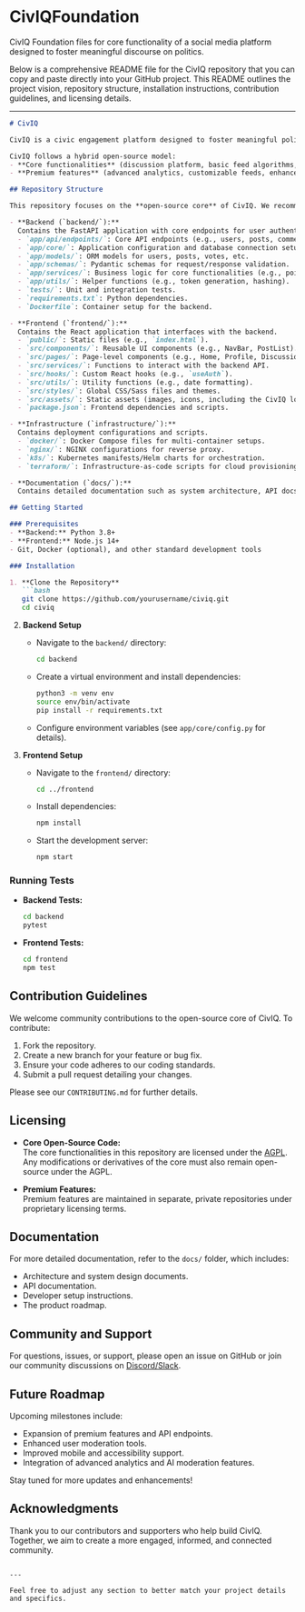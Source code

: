 # CivIQFoundation
CivIQ Foundation files for core functionality of a social media platform designed to foster meaningful discourse on politics.

Below is a comprehensive README file for the CivIQ repository that you can copy and paste directly into your GitHub project. This README outlines the project vision, repository structure, installation instructions, contribution guidelines, and licensing details.

---

```markdown
# CivIQ

CivIQ is a civic engagement platform designed to foster meaningful political discourse and educate citizens on policy topics. Our mission is to humanize online discussions by requiring verified identities for all users—eliminating anonymous posting—and promoting transparency and accountability in civic dialogue.

CivIQ follows a hybrid open-source model:
- **Core functionalities** (discussion platform, basic feed algorithms, standard moderation, etc.) are open-source under the AGPL license.
- **Premium features** (advanced analytics, customizable feeds, enhanced moderation tools, etc.) remain proprietary to support long-term sustainability.

## Repository Structure

This repository focuses on the **open-source core** of CivIQ. We recommend separating premium functionalities into a private repository. The core repository includes:

- **Backend (`backend/`):**  
  Contains the FastAPI application with core endpoints for user authentication, discussion management, and basic moderation.
  - `app/api/endpoints/`: Core API endpoints (e.g., users, posts, comments).
  - `app/core/`: Application configuration and database connection setup.
  - `app/models/`: ORM models for users, posts, votes, etc.
  - `app/schemas/`: Pydantic schemas for request/response validation.
  - `app/services/`: Business logic for core functionalities (e.g., point tracking).
  - `app/utils/`: Helper functions (e.g., token generation, hashing).
  - `tests/`: Unit and integration tests.
  - `requirements.txt`: Python dependencies.
  - `Dockerfile`: Container setup for the backend.

- **Frontend (`frontend/`):**  
  Contains the React application that interfaces with the backend.
  - `public/`: Static files (e.g., `index.html`).
  - `src/components/`: Reusable UI components (e.g., NavBar, PostList).
  - `src/pages/`: Page-level components (e.g., Home, Profile, Discussion).
  - `src/services/`: Functions to interact with the backend API.
  - `src/hooks/`: Custom React hooks (e.g., `useAuth`).
  - `src/utils/`: Utility functions (e.g., date formatting).
  - `src/styles/`: Global CSS/Sass files and themes.
  - `src/assets/`: Static assets (images, icons, including the CivIQ logo).
  - `package.json`: Frontend dependencies and scripts.

- **Infrastructure (`infrastructure/`):**  
  Contains deployment configurations and scripts.
  - `docker/`: Docker Compose files for multi-container setups.
  - `nginx/`: NGINX configurations for reverse proxy.
  - `k8s/`: Kubernetes manifests/Helm charts for orchestration.
  - `terraform/`: Infrastructure-as-code scripts for cloud provisioning.

- **Documentation (`docs/`):**  
  Contains detailed documentation such as system architecture, API docs, and the product roadmap.

## Getting Started

### Prerequisites
- **Backend:** Python 3.8+  
- **Frontend:** Node.js 14+  
- Git, Docker (optional), and other standard development tools

### Installation

1. **Clone the Repository**
   ```bash
   git clone https://github.com/yourusername/civiq.git
   cd civiq
   ```

2. **Backend Setup**
   - Navigate to the `backend/` directory:
     ```bash
     cd backend
     ```
   - Create a virtual environment and install dependencies:
     ```bash
     python3 -m venv env
     source env/bin/activate
     pip install -r requirements.txt
     ```
   - Configure environment variables (see `app/core/config.py` for details).

3. **Frontend Setup**
   - Navigate to the `frontend/` directory:
     ```bash
     cd ../frontend
     ```
   - Install dependencies:
     ```bash
     npm install
     ```
   - Start the development server:
     ```bash
     npm start
     ```

### Running Tests

- **Backend Tests:**
  ```bash
  cd backend
  pytest
  ```
- **Frontend Tests:**
  ```bash
  cd frontend
  npm test
  ```

## Contribution Guidelines

We welcome community contributions to the open-source core of CivIQ. To contribute:
1. Fork the repository.
2. Create a new branch for your feature or bug fix.
3. Ensure your code adheres to our coding standards.
4. Submit a pull request detailing your changes.

Please see our `CONTRIBUTING.md` for further details.

## Licensing

- **Core Open-Source Code:**  
  The core functionalities in this repository are licensed under the [AGPL](LICENSE). Any modifications or derivatives of the core must also remain open-source under the AGPL.
  
- **Premium Features:**  
  Premium features are maintained in separate, private repositories under proprietary licensing terms.

## Documentation

For more detailed documentation, refer to the `docs/` folder, which includes:
- Architecture and system design documents.
- API documentation.
- Developer setup instructions.
- The product roadmap.

## Community and Support

For questions, issues, or support, please open an issue on GitHub or join our community discussions on [Discord/Slack](#).

## Future Roadmap

Upcoming milestones include:
- Expansion of premium features and API endpoints.
- Enhanced user moderation tools.
- Improved mobile and accessibility support.
- Integration of advanced analytics and AI moderation features.

Stay tuned for more updates and enhancements!

## Acknowledgments

Thank you to our contributors and supporters who help build CivIQ. Together, we aim to create a more engaged, informed, and connected community.

```

---

Feel free to adjust any section to better match your project details and specifics.
